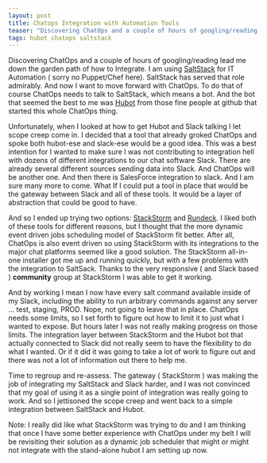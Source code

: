 ```yaml
---
layout: post
title: Chatops Integration with Automation Tools
teaser: "Discovering ChatOps and a couple of hours of googling/reading lead me down the garden path of how to Integrate. I am using SaltStack for IT Automation ( sorry no Puppet/Chef here). SaltStack has served that role admirably. And now I want to move forward with ChatOps."
tags: hubot chatops saltstack
---
```


Discovering ChatOps and a couple of hours of googling/reading lead me down the garden path of how to Integrate. I am using [SaltStack](http://saltstack.com/) for IT Automation ( sorry no Puppet/Chef here). SaltStack has served that role admirably. And now I want to move forward with ChatOps. To do that of course ChatOps needs to talk to SaltStack, which means a bot. And the bot that seemed the best to me was [Hubot](https://hubot.github.com/) from those fine people at github that started this whole ChatOps thing.

Unfortunately, when I looked at how to get Hubot and Slack talking I let scope creep come in. I decided that a tool that already groked ChatOps and spoke both hubot-ese and slack-ese would be a good idea. This was a best intention for I wanted to make sure I was not contributing to integration hell with dozens of different integrations to our chat software Slack. There are already several different sources sending data into Slack. And ChatOps will be another one. And then there is SalesForce integration to slack. And I am sure many more to come. What If I could put a tool in place that would be the gateway between Slack and all of these tools. It would be a layer of abstraction that could be good to have.

And so I ended up trying two options: [StackStorm](https://stackstorm.com/) and [Rundeck](http://rundeck.org/). I liked both of these tools for different reasons, but I thought that the more dynamic event driven jobs scheduling model of StackStorm fit better. After all, ChatOps is also event driven so using StackStorm with its integrations to the major chat platforms seemed like a good solution. The StackStorm all-in-one installer got me up and running quickly, but with a few problems with the integration to SaltSack. Thanks to the very responsive ( and Slack based ) **community** group at StackStorm I was able to get it working.

And by working I mean I now have every salt command available inside of my Slack, including the ability to run arbitrary commands against any server … test, staging, PROD. Nope, not going to leave that in place. ChatOps needs some limits, so I set forth to figure out how to limit it to just what I wanted to expose. But hours later I was not really making progress on those limits. The integration layer between StackStorm and the Hubot bot that actually connected to Slack did not really seem to have the flexibility to do what I wanted. Or if it did it was going to take a lot of work to figure out and there was not a lot of information out there to help me.

Time to regroup and re-assess. The gateway ( StackStorm ) was making the job of integrating my SaltStack and Slack harder, and I was not convinced that my goal of using it as a single point of integration was really going to work. And so I jettisoned the scope creep and went back to a simple integration between SaltStack and Hubot.

Note: I really did like what StackStorm was trying to do and I am thinking that once I have some better experience with ChatOps under my belt I will be revisiting their solution as a dynamic job scheduler that might or might not integrate with the stand-alone hubot I am setting up now.
